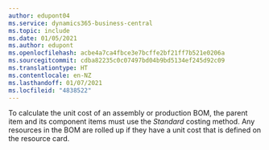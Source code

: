 ```yaml
---
author: edupont04
ms.service: dynamics365-business-central
ms.topic: include
ms.date: 01/05/2021
ms.author: edupont
ms.openlocfilehash: acbe4a7ca4fbce3e7bcffe2bf21ff7b521e0206a
ms.sourcegitcommit: cdba82235c0c07497bd04b9bd5134ef245d92c09
ms.translationtype: HT
ms.contentlocale: en-NZ
ms.lasthandoff: 01/07/2021
ms.locfileid: "4838522"
---
```

To calculate the unit cost of an assembly or production BOM, the parent item and its component items must use the *Standard* costing method. Any resources in the BOM are rolled up if they have a unit cost that is defined on the resource card.
